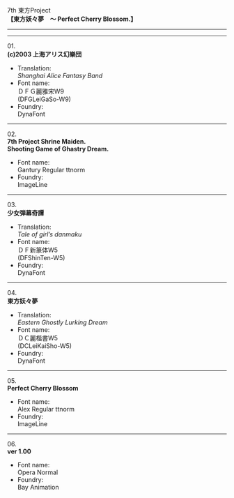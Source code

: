 7th 東方Project  
**【東方妖々夢　～ Perfect Cherry Blossom.】**

---  
---

01\.  
**(c)2003 上海アリス幻樂団**
  - Translation:  
*Shanghai Alice Fantasy Band*
  - Font name:  
ＤＦＧ麗雅宋W9  
(DFGLeiGaSo-W9)
  - Foundry:  
DynaFont

---

02\.  
**7th Project Shrine Maiden.  
Shooting Game of Ghastry Dream.**
  - Font name:  
Gantury Regular ttnorm
  - Foundry:  
ImageLine

---

03\.  
**少女弾幕奇譚**
  - Translation:  
*Tale of girl’s danmaku*
  - Font name:  
ＤＦ新篆体W5  
(DFShinTen-W5)
  - Foundry:  
DynaFont

---

04\.  
**東方妖々夢**
  - Translation:  
*Eastern Ghostly Lurking Dream*
  - Font name:  
ＤＣ麗楷書W5  
(DCLeiKaiSho-W5)
  - Foundry:  
DynaFont

---

05\.  
**Perfect Cherry Blossom**
  - Font name:  
Alex Regular ttnorm
  - Foundry:  
ImageLine

---

06\.  
**ver 1.00**  
  - Font name:  
Opera Normal
  - Foundry:  
Bay Animation
